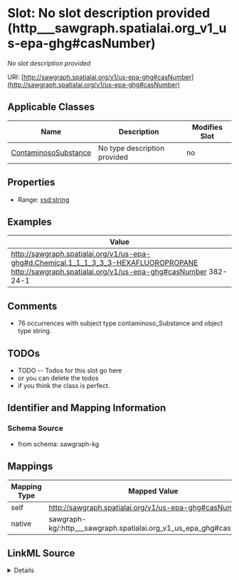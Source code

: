 

# Slot: No slot description provided (http___sawgraph.spatialai.org_v1_us-epa-ghg#casNumber)


_No slot description provided_





URI: [http://sawgraph.spatialai.org/v1/us-epa-ghg#casNumber](http://sawgraph.spatialai.org/v1/us-epa-ghg#casNumber)



<!-- no inheritance hierarchy -->





## Applicable Classes

| Name | Description | Modifies Slot |
| --- | --- | --- |
| [ContaminosoSubstance](../classes/ContaminosoSubstance.md) | No type description provided |  no  |







## Properties

* Range: [xsd:string](http://www.w3.org/2001/XMLSchema#string)






## Examples

| Value |
| --- |
| http://sawgraph.spatialai.org/v1/us-epa-ghg#d.Chemical.1_1_1_3_3_3-HEXAFLUOROPROPANE http://sawgraph.spatialai.org/v1/us-epa-ghg#casNumber 382-24-1 |

## Comments

* 76 occurrences with subject type contaminoso_Substance and object type string.

## TODOs

* TODO -- Todos for this slot go here
* or you can delete the todos
* if you think the class is perfect.

## Identifier and Mapping Information







### Schema Source


* from schema: sawgraph-kg




## Mappings

| Mapping Type | Mapped Value |
| ---  | ---  |
| self | http://sawgraph.spatialai.org/v1/us-epa-ghg#casNumber |
| native | sawgraph-kg/:http___sawgraph.spatialai.org_v1_us_epa_ghg#casNumber |




## LinkML Source

<details>
```yaml
name: http___sawgraph.spatialai.org_v1_us-epa-ghg#casNumber
description: No slot description provided
title: No slot description provided
todos:
- TODO -- Todos for this slot go here
- or you can delete the todos
- if you think the class is perfect.
comments:
- 76 occurrences with subject type contaminoso_Substance and object type string.
examples:
- value: http://sawgraph.spatialai.org/v1/us-epa-ghg#d.Chemical.1_1_1_3_3_3-HEXAFLUOROPROPANE
    http://sawgraph.spatialai.org/v1/us-epa-ghg#casNumber 382-24-1
from_schema: sawgraph-kg
rank: 1000
slot_uri: http://sawgraph.spatialai.org/v1/us-epa-ghg#casNumber
alias: http___sawgraph.spatialai.org_v1_us_epa_ghg#casNumber
domain_of:
- contaminoso_Substance
range: string

```
</details>
